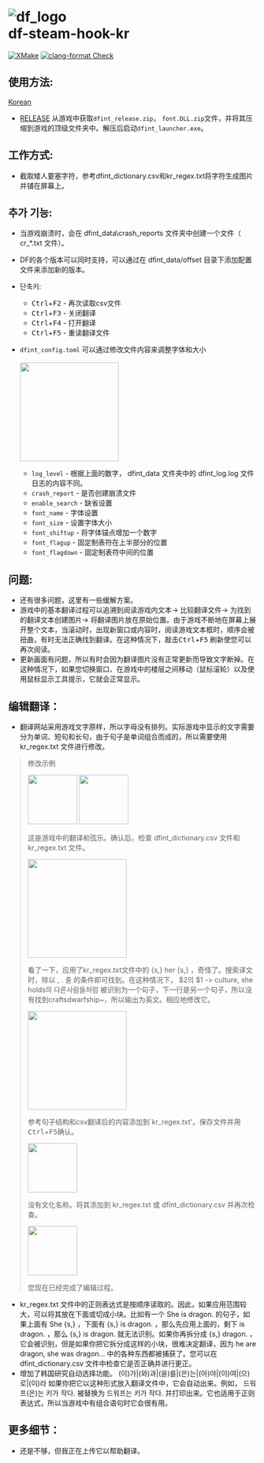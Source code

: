 # ![df_logo](https://user-images.githubusercontent.com/72431617/222708775-4f31c252-9cb0-435d-8104-2271c4d8f711.png)</br>df-steam-hook-kr

[![XMake](https://github.com/dfint/df-steam-hook/actions/workflows/xmake.yml/badge.svg)](https://github.com/dfint/df-steam-hook/actions/workflows/xmake.yml)
[![clang-format Check](https://github.com/dfint/df-steam-hook/actions/workflows/clang-format-check.yml/badge.svg)](https://github.com/dfint/df-steam-hook/actions/workflows/clang-format-check.yml)

## 使用方法:
[Korean](https://github.com/trotsky1997/df-steam-hook/blob/main/README.md)

- [RELEASE](https://github.com/Kheeman/df-steam-hook/releases) 从游戏中获取`dfint_release.zip`， `font.DLL.zip`文件，并将其压缩到游戏的顶级文件夹中。解压后启动`dfint_launcher.exe`。

## 工作方式:

- 截取矮人要塞字符，参考dfint_dictionary.csv和kr_regex.txt将字符生成图片并铺在屏幕上。

## 추가 기능:

- 当游戏崩溃时，会在 dfint_data\crash_reports 文件夹中创建一个文件（ cr_*.txt 文件）。
- DF的各个版本可以同时支持，可以通过在 dfint_data/offset 目录下添加配置文件来添加新的版本。

- 단축키:
  - <kbd>Ctrl</kbd>+<kbd>F2</kbd> - 再次读取csv文件
  - <kbd>Ctrl</kbd>+<kbd>F3</kbd> - 关闭翻译
  - <kbd>Ctrl</kbd>+<kbd>F4</kbd> - 打开翻译
  - <kbd>Ctrl</kbd>+<kbd>F5</kbd> - 重读翻译文件

- `dfint_config.toml` 可以通过修改文件内容来调整字体和大小</br></br> <img src="https://user-images.githubusercontent.com/72431617/222711176-b8b9ceee-d0ad-40e7-86f3-27c7a2f1ee19.jpg" height="200"/></br>

  - `log_level` - 根据上面的数字， dfint_data 文件夹中的 dfint_log.log 文件日志的内容不同。
  - `crash_report` - 是否创建崩溃文件
  - `enable_search` - 缺省设置
  - `font_name` - 字体设置
  - `font_size` - 设置字体大小
  - `font_shiftup` - 将字体锚点增加一个数字
  - `font_flagup` - 固定制表符在上半部分的位置
  - `font_flagdown` - 固定制表符中间的位置

## 问题:
- 还有很多问题，这里有一些缓解方案。
- 游戏中的基本翻译过程可以追溯到阅读游戏内文本-> 比较翻译文件-> 为找到的翻译文本创建图片-> 将翻译图片放在原始位置。由于游戏不断地在屏幕上展开整个文本，当滚动时，出现新窗口或内容时，阅读游戏文本框时，顺序会被扭曲，有时无法正确找到翻译。在这种情况下，敲击<kbd>Ctrl</kbd>+<kbd>F5</kbd> 刷新使您可以再次阅读。
- 更新画面有问题，所以有时会因为翻译图片没有正常更新而导致文字断掉。在这种情况下，如果您切换窗口、在游戏中的楼层之间移动（鼠标滚轮）以及使用鼠标显示工具提示，它就会正常显示。

## 编辑翻译：
- 翻译网站采用游戏文字原样，所以字母没有排列。实际游戏中显示的文字需要分为单词、短句和长句，由于句子是单词组合而成的，所以需要使用 kr_regex.txt 文件进行修改。
 > 修改示例
 >
 > <img src="https://user-images.githubusercontent.com/72431617/222723315-475781df-a234-43ee-b9f8-583f3020a553.jpg" height="100"/>
 > <img src="https://user-images.githubusercontent.com/72431617/222723488-21861a7a-8836-4c30-be72-fa974871b715.jpg" height="100"/>
 >
 > 这是游戏中的翻译和弦乐。确认后，检查 dfint_dictionary.csv 文件和 kr_regex.txt 文件。
 >
 > <img src="https://user-images.githubusercontent.com/72431617/222725573-285e45c1-2722-412c-84f8-d14805afc82f.jpg" height="200"/>
 >
 >看了一下，应用了kr_regex.txt文件中的 {s,} her {s,} ，奇怪了。搜索译文时，除以 , . 줄 的条件即可找到。在这种情况下， $2의 $1 -> culture, she holds의 다른사람들처럼 被识别为一个句子，下一行是另一个句子，所以没有找到craftsdwarfship~，所以输出为英文。相应地修改它。
 >
 > <img src="https://user-images.githubusercontent.com/72431617/222729741-3dbf5380-5a9d-4a6c-9cf9-dadfec5f67bb.jpg" height="200"/>
 >
 > 参考句子结构和csv翻译后的内容添加到`kr_regex.txt'。保存文件并用<kbd>Ctrl</kbd>+<kbd>F5</kbd>确认。
 >
 > <img src="https://user-images.githubusercontent.com/72431617/222730805-4cd71d6d-580e-46c6-a689-387f2a4bb7db.jpg" height="100"/>
 >
 > 没有文化名称。将其添加到 kr_regex.txt 或 dfint_dictionary.csv 并再次检查。
 >
 > <img src="https://user-images.githubusercontent.com/72431617/222731714-af984d39-32b3-4a8a-af00-6e5cf633621e.jpg" height="100"/>
 >
 > 您现在已经完成了编辑过程。
- kr_regex.txt 文件中的正则表达式是按顺序读取的。因此，如果应用范围较大，可以将其放在下面或切成小块。比如有一个 She is dragon. 的句子，如果上面有 She {s,} ，下面有 {s,} is dragon. ，那么先应用上面的，剩下 is dragon. ，那么 {s,} is dragon. 就无法识别。如果你再拆分成 {s,} dragon. ，它会被识别，但是如果你把它拆分成这样的小块，很难决定翻译，因为 he are dragon, she was dragon... 中的各种东西都被捕获了。您可以在 dfint_dictionary.csv 文件中检查它是否正确并进行更正。
- 增加了韩国研究自动选择功能。 (이)가|(와)과|(을)를|(은)는|(아)야|(이)여|(으)로|(이)라 如果你把它以这种形式放入翻译文件中，它会自动出来。例如， 드워프(은)는 키가 작다. 被替换为 드워프는 키가 작다. 并打印出来。它也适用于正则表达式，所以当游戏中有组合语句时它会很有用。

## 更多细节：

- 还是不够，但我正在上传它以帮助翻译。





